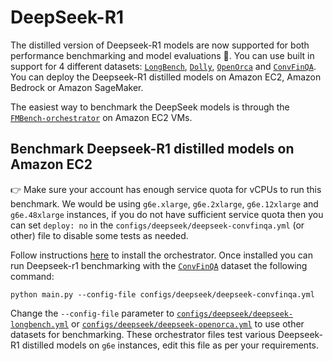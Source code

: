 # DeepSeek-R1

The distilled version of Deepseek-R1 models are now supported for both performance benchmarking and model evaluations 🎉. You can use built in support for 4 different datasets: [`LongBench`](https://huggingface.co/datasets/THUDM/LongBench), [`Dolly`](https://huggingface.co/datasets/databricks/databricks-dolly-15k), [`OpenOrca`](https://huggingface.co/datasets/Open-Orca/OpenOrca) and [`ConvFinQA`](https://huggingface.co/datasets/AdaptLLM/finance-tasks/tree/refs%2Fconvert%2Fparquet/ConvFinQA). You can deploy the Deepseek-R1 distilled models on Amazon EC2, Amazon Bedrock or Amazon SageMaker.

The easiest way to benchmark the DeepSeek models is through the [`FMBench-orchestrator`](https://github.com/awslabs/fmbench-orchestrator) on Amazon EC2 VMs.

## Benchmark Deepseek-R1 distilled models on Amazon EC2

👉 Make sure your account has enough service quota for vCPUs to run this benchmark. We would be using `g6e.xlarge`, `g6e.2xlarge`, `g6e.12xlarge` and `g6e.48xlarge` instances, if you do not have sufficient service quota then you can set `deploy: no` in the `configs/deepseek/deepseek-convfinqa.yml` (or other) file to disable some tests as needed.

Follow instructions [here](https://github.com/awslabs/fmbench-orchestrator?tab=readme-ov-file#install-fmbench-orchestrator-on-ec2) to install the orchestrator. Once installed you can run Deepseek-r1 benchmarking with the [`ConvFinQA`](https://huggingface.co/datasets/AdaptLLM/finance-tasks/tree/refs%2Fconvert%2Fparquet/ConvFinQA) dataset the following command:

```{.bashrc}
python main.py --config-file configs/deepseek/deepseek-convfinqa.yml
```
Change the `--config-file` parameter to [`configs/deepseek/deepseek-longbench.yml`](https://github.com/aws-samples/fmbench-orchestrator/blob/main/configs/deepseek/deepseek-longbench.yml) or [`configs/deepseek/deepseek-openorca.yml`](https://github.com/aws-samples/fmbench-orchestrator/blob/main/configs/deepseek/deepseek-openorca.yml) to use other datasets for benchmarking. These orchestrator files test various Deepseek-R1 distilled models on `g6e` instances, edit this file as per your requirements. 

